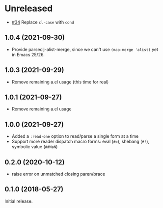 # Unreleased

- [#34](https://github.com/clojure-emacs/parseclj/pull/34) Replace `cl-case` with `cond`

## 1.0.4 (2021-09-30)

- Provide parseclj-alist-merge, since we can't use `(map-merge 'alist)` yet in Emacs 25/26.

## 1.0.3 (2021-09-29)

- Remove remaining a.el usage (this time for real)

## 1.0.1 (2021-09-27)

- Remove remaining a.el usage

## 1.0.0 (2021-09-27)

- Added a `:read-one` option to read/parse a single form at a time
- Support more reader dispatch macro forms: eval (`#=`), shebang (`#!`),
  symbolic value (`##NaN`)

## 0.2.0 (2020-10-12)

- raise error on unmatched closing paren/brace

## 0.1.0 (2018-05-27)

Initial release.
